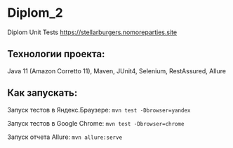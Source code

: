 # Diplom_2
Diplom Unit Tests https://stellarburgers.nomoreparties.site

## Технологии проекта:

Java 11 (Amazon Corretto 11), Maven, JUnit4, Selenium, RestAssured, Allure

## Как запускать:

Запуск тестов в Яндекс.Браузере:
`mvn test -Dbrowser=yandex`

Запуск тестов в  Google Chrome:
`mvn test -Dbrowser=chrome`

Запуск отчета Allure:
`mvn allure:serve`


